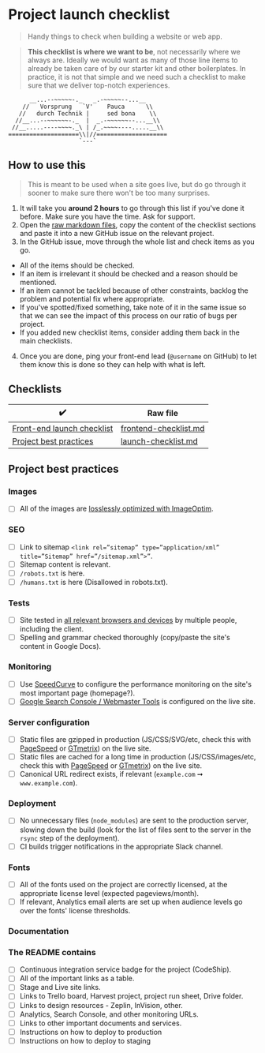 # Project launch checklist

> Handy things to check when building a website or web app.

> **This checklist is where we want to be**, not necessarily where we always are. Ideally we would want as many of those line items to already be taken care of by our starter kit and other boilerplates. In practice, it is not that simple and we need such a checklist to make sure that we deliver top-notch experiences.

```
      __...--~~~~~-._   _.-~~~~~--...__
    //   Vorsprung   `V'    Pauca      \\
   //   durch Technik |     sed bona    \\
  //__...--~~~~~~-._  |  _.-~~~~~~--...__\\
 //__.....----~~~~._\ | /_.~~~~----.....__\\
====================\\|//====================
                    `---`
```

## How to use this

> This is meant to be used when a site goes live, but do go through it sooner to make sure there won't be too many surprises.

1. It will take you **around 2 hours** to go through this list if you've done it before. Make sure you have the time. Ask for support.
2. Open the [raw markdown files](#checklists), copy the content of the checklist sections and paste it into a new GitHub issue on the relevant project.
3. In the GitHub issue, move through the whole list and check items as you go.
  - All of the items should be checked.
  - If an item is irrelevant it should be checked and a reason should be mentioned.
  - If an item cannot be tackled because of other constraints, backlog the problem and potential fix where appropriate.
  - If you've spotted/fixed something, take note of it in the same issue so that we can see the impact of this process on our ratio of bugs per project.
  - If you added new checklist items, consider adding them back in the main checklists.
4. Once you are done, ping your front-end lead (`@username` on GitHub) to let them know this is done so they can help with what is left.

## Checklists

|:heavy_check_mark:|Raw file|
|------------------|--------|
|[Front-end launch checklist](frontend-checklist.md)|[frontend-checklist.md](https://raw.githubusercontent.com/l1f7/surface/master/docs/frontend-checklist.md)|
|[Project best practices](#project-best-practices)|[launch-checklist.md](https://raw.githubusercontent.com/l1f7/surface/master/docs/launch-checklist.md)|

## Project best practices
### Images
- [ ] All of the images are [losslessly optimized with ImageOptim](https://imageoptim.com/).

### SEO
- [ ] Link to sitemap `<link rel=”sitemap” type=”application/xml” title=”Sitemap” href=”/sitemap.xml”>”`.
- [ ] Sitemap content is relevant.
- [ ] `/robots.txt` is here.
- [ ] `/humans.txt` is here (Disallowed in robots.txt).

### Tests
- [ ] Site tested in [all relevant browsers and devices](https://github.com/l1f7/surface/tree/master/docs#browser--device-support) by multiple people, including the client.
- [ ] Spelling and grammar checked thoroughly (copy/paste the site's content in Google Docs).

### Monitoring
- [ ] Use [SpeedCurve](https://speedcurve.com) to configure the performance monitoring on the site's most important page (homepage?).
- [ ] [Google Search Console / Webmaster Tools](https://www.google.com/webmasters/tools) is configured on the live site.

### Server configuration
- [ ] Static files are gzipped in production (JS/CSS/SVG/etc, check this with [PageSpeed](https://developers.google.com/speed/pagespeed/insights/) or [GTmetrix](https://gtmetrix.com/)) on the live site.
- [ ] Static files are cached for a long time in production (JS/CSS/images/etc, check this with [PageSpeed](https://developers.google.com/speed/pagespeed/insights/) or [GTmetrix](https://gtmetrix.com/)) on the live site.
- [ ] Canonical URL redirect exists, if relevant (`example.com` ➞ `www.example.com`).

### Deployment
- [ ] No unnecessary files (`node_modules`) are sent to the production server, slowing down the build (look for the list of files sent to the server in the `rsync` step of the deployment).
- [ ] CI builds trigger notifications in the appropriate Slack channel.

### Fonts
- [ ] All of the fonts used on the project are correctly licensed, at the appropriate license level (expected pageviews/month).
- [ ] If relevant, Analytics email alerts are set up when audience levels go over the fonts' license thresholds.

### Documentation

### The README contains
- [ ] Continuous integration service badge for the project (CodeShip).
- [ ] All of the important links as a table.
- [ ] Stage and Live site links.
- [ ] Links to Trello board, Harvest project, project run sheet, Drive folder.
- [ ] Links to design resources - Zeplin, InVision, other.
- [ ] Analytics, Search Console, and other monitoring URLs.
- [ ] Links to other important documents and services.
- [ ] Instructions on how to deploy to production
- [ ] Instructions on how to deploy to staging

